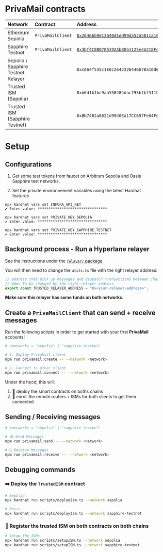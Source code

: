 # PrivaMail contracts

| Network                            | Contract          | Address                                                                                                                                       |
| :--------------------------------- | :---------------- | :-------------------------------------------------------------------------------------------------------------------------------------------- |
| Ethereum Sepolia                   | `PrivaMailClient` | [`0x2646bb9e13640d1ed99da52a581ca16cdd064467`](https://sepolia.etherscan.io/address/0x2646bb9e13640d1ed99da52a581ca16cdd064467#code)          |
| Sapphire Testnet                   | `PrivaMailClient` | [`0x3bf4C8B0785392Ab88b1125e4A218Fd77B99a1eB`](https://explorer.oasis.io/testnet/sapphire/address/0x3bf4C8B0785392Ab88b1125e4A218Fd77B99a1eB) |
| Sepolia / Sapphire Testnet Relayer |                   | `0xc064f535c1E0c2642326446070a10d0452cCf5fF`                                                                                                  |
| Trusted ISM (Sepolia)              |                   | `0xb6d1b1bc9aa558484dac793bfbf511b23352f664`                                                                                                  |
| Trusted ISM (Sapphire Testnet)     |                   | `0xBb7482a8821d9940Ea17CC657Fe64FdDE29E2d87`                                                                                                  |

<!-- Below are other transaction hash for some configuration setup example

```bash
# tx hash to enroll Priva Mail client on Sepolia with Sapphire Testnet (view on Sepolia explorer):
0xe331b3a7f9f4ebfd8590eaac1d9be38c0b435ac667a00d6e13cf06f603c82fe9

# tx hash to enroll Priva Mail client on Sapphire Testnet with Sepolia (view on Oasis explorer):
0xf47463e6e8f02a4d959cee4759dddf0f44cdbc4921cc36b89ee2cdfabec46fce

# tx to enroll remote router on chainId sepolia
0x806f9703e47320b20d349c46e241e7b5e0a36257751557e52515717145c79cbf

# tx to enroll remote router on chainId sapphire-testnet
0x7ae7dd339cee717b9267c67c6b5fb3aeaa0fcad4c4f3f464f0b6b78f75a88cd3

tx to enroll remote router on chainId sepolia: 0x079d6f831e7d35f5294e8afba556498b3c82957abf33aedcfba045e7335089c9
➜  solidity git:(main) ✗ npx hardhat run scripts/setupISM.ts --network sapphire-testnet
tx to enroll remote router on chainId sapphire-testnet: 0x03a2c8b98ae56a2907364fe7a268a9c2fab19c33340234c1948e50632d07f00e
``` -->

<!-- This project demonstrates a basic Hardhat use case. It comes with a sample contract, a test for that contract, and a Hardhat Ignition module that deploys that contract.

Try running some of the following tasks:

```shell
npx hardhat help
npx hardhat test
REPORT_GAS=true npx hardhat test
npx hardhat node
npx hardhat ignition deploy ./ignition/modules/Lock.ts
``` -->

# Setup

## Configurations

1. Get some test tokens from faucet on Arbitrum Sepolia and Oasis Sapphire test networks.

2. Set the private environnement variables using the latest Hardhat features

```
npx hardhat vars set INFURA_API_KEY
✔ Enter value: ********************************

npx hardhat vars set PRIVATE_KEY_SEPOLIA
✔ Enter value: ********************************

npx hardhat vars set PRIVATE_KEY_SAPPHIRE_TESTNET
✔ Enter value: ********************************
```

## Background process - Run a Hyperlane relayer

See the instructions under the [`relayer/` package](../relayer/README.md).

You will then need to change the `utils.ts` file with the right relayer address:

```ts
// address that pick up messages and dispatch transactions between chains
// @dev To be changed by the right relayer address
export const TRUSTED_RELAYER_ADDRESS = "0x<your-relayer-address>";
```

**Make sure this relayer has some funds on both networks**.

## Create a `PrivaMailClient` that can send + receive messages

Run the following scripts in order to get started with your first **PrivaMail** accounts!

<!-- TODO: build the script to receive recipient as parameter -->

```bash
# <network> = "sepolia" | "sapphire-testnet"

# 1. Deploy PrivaMail client
npm run privamail:create -- --network <network>

# 2. Connect to other client
npm run privamail:connect -- --network <network>
```

Under the hood, this will:

1. 📄 deploy the smart contracts on boths chains
2. 🔌 enroll the remote routers + ISMs for both clients to get them connected

## Sending / Receiving messages

```bash
# <network> = "sepolia" | "sapphire-testnet"

# 📤 Send Messages
npm run privamail:send -- --network <network>

# 📩 Receive Messages
npm run privamail:receive -- --network <network>
```

## Debugging commands

### ➡️ Deploy the `TrustedISM` contract

```bash
# Sepolia
npx hardhat run scripts/deployIsm.ts --network sepolia

# Oasis
npx hardhat run scripts/deployIsm.ts --network sapphire-testnet
```

### 🔐 Register the trusted ISM on both contracts on both chains

```bash
# Setup the ISMs
npx hardhat run scripts/setupISM.ts --network sepolia
npx hardhat run scripts/setupISM.ts --network sapphire-testnet
```
